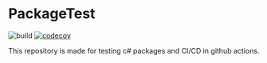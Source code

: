 # PackageTest

![build](https://github.com/A-M-A-Dev/CICDSample/workflows/build/badge.svg)
[![codecov](https://codecov.io/gh/A-M-A-Dev/CICDSample/branch/master/graph/badge.svg)](https://codecov.io/gh/A-M-A-Dev/CICDSample)
<!-- ![.NET Core](https://github.com/Star-Academy/PackageTest/workflows/build/badge.svg)
[![codecov](https://codecov.io/gh/Star-Academy/PackageTest/branch/master/graph/badge.svg)](https://codecov.io/gh/Star-Academy/PackageTest)
[![publish](https://github.com/Star-Academy/PackageTest/workflows/publish/badge.svg)](https://www.nuget.org/packages/StarAcademy.SampleLibrary/) -->

This repository is made for testing c# packages and CI/CD in github actions.
